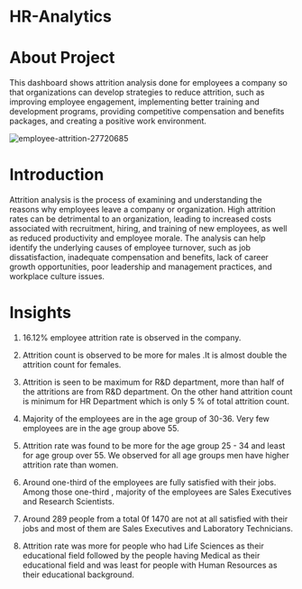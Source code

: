 # HR-Analytics

# About Project 

This dashboard shows attrition analysis done for employees a company so that organizations can develop strategies to reduce attrition, such as improving employee engagement, implementing better training and development programs, providing competitive compensation and benefits packages, and creating a positive work environment.

![employee-attrition-27720685](https://user-images.githubusercontent.com/121285271/236055029-fd544edb-8fba-4dde-9069-f3a44ac1939a.jpg)

# Introduction

Attrition analysis is the process of examining and understanding the reasons why employees leave a company or organization. High attrition rates can be detrimental to an organization, leading to increased costs associated with recruitment, hiring, and training of new employees, as well as reduced productivity and employee morale. The analysis can help identify the underlying causes of employee turnover, such as job dissatisfaction, inadequate compensation and benefits, lack of career growth opportunities, poor leadership and management practices, and workplace culture issues.

# Insights

1. 16.12% employee attrition rate is observed in the company.

2. Attrition count is observed to be more for males .It is almost double the attrition count for females.

3. Attrition is seen to be maximum for R&D department, more than half of the attritions are from R&D department. On the other hand attrition count is minimum for HR Department which is only 5 % of total attrition count.

4. Majority of the employees are in the age group of 30-36. Very few employees are in the age group above 55.

5. Attrition rate was found to be more for the age group 25 - 34 and least for age group over 55. We observed for all age groups men have higher attrition rate than women.

6. Around one-third of the employees are fully satisfied with their jobs. Among those one-third , majority of the employees are Sales Executives and Research Scientists. 

7. Around 289 people from a total 0f 1470 are not at all satisfied with their jobs and most of them are Sales Executives and Laboratory Technicians.

8. Attrition rate was more for people who had Life Sciences as their educational field followed by the people having Medical as their educational field and was least for people with Human Resources as their educational background.


